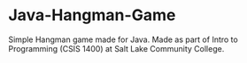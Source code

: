 # Java-Hangman-Game
 Simple Hangman game made for Java. Made as part of Intro to Programming (CSIS 1400) at Salt Lake Community College.
